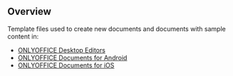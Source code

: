 ## Overview

Template files used to create new documents and documents with sample content in: 

* [ONLYOFFICE Desktop Editors](https://github.com/ONLYOFFICE/desktop-apps)
* [ONLYOFFICE Documents for Android](https://github.com/ONLYOFFICE/documents-android)
* [ONLYOFFICE Documents for iOS](https://github.com/ONLYOFFICE/documents-app-ios)




